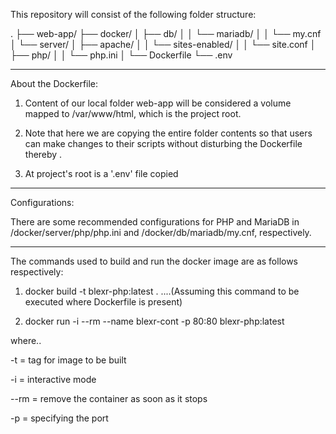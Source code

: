 This repository will consist of the following folder structure:

.
├── web-app/
├── docker/
│   ├── db/
│   │   └── mariadb/
│   │       └── my.cnf
│   └── server/
│       ├── apache/
│       │   └── sites-enabled/
│       │       └── site.conf
│       ├── php/
│       │   └── php.ini
│       └── Dockerfile
└── .env

*****************************************************************************************************************************************************************

About the Dockerfile:

1. Content of our local folder web-app will be considered a volume mapped to /var/www/html, which is the project root. 

2. Note that here we are copying the entire folder contents so that users can make changes to their scripts without disturbing the Dockerfile thereby .

3. At project's root is a '.env' file copied 

*****************************************************************************************************************************************************************

Configurations:

There are some recommended configurations for PHP and MariaDB in /docker/server/php/php.ini and /docker/db/mariadb/my.cnf, respectively.

*****************************************************************************************************************************************************************

The commands used to build and run the docker image are as follows respectively:

1. docker build -t blexr-php:latest .             ....(Assuming this command to be executed where Dockerfile is present)

2. docker run -i --rm --name blexr-cont -p 80:80 blexr-php:latest

where..
  
  -t = tag for image to be built
  
  -i = interactive mode
  
  --rm = remove the container as soon as it stops
  
  -p = specifying the port
